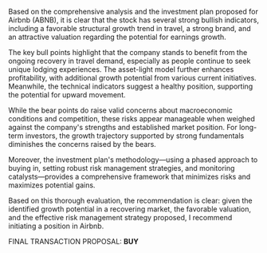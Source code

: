 Based on the comprehensive analysis and the investment plan proposed for Airbnb (ABNB), it is clear that the stock has several strong bullish indicators, including a favorable structural growth trend in travel, a strong brand, and an attractive valuation regarding the potential for earnings growth.

The key bull points highlight that the company stands to benefit from the ongoing recovery in travel demand, especially as people continue to seek unique lodging experiences. The asset-light model further enhances profitability, with additional growth potential from various current initiatives. Meanwhile, the technical indicators suggest a healthy position, supporting the potential for upward movement.

While the bear points do raise valid concerns about macroeconomic conditions and competition, these risks appear manageable when weighed against the company's strengths and established market position. For long-term investors, the growth trajectory supported by strong fundamentals diminishes the concerns raised by the bears.

Moreover, the investment plan's methodology—using a phased approach to buying in, setting robust risk management strategies, and monitoring catalysts—provides a comprehensive framework that minimizes risks and maximizes potential gains.

Based on this thorough evaluation, the recommendation is clear: given the identified growth potential in a recovering market, the favorable valuation, and the effective risk management strategy proposed, I recommend initiating a position in Airbnb.

FINAL TRANSACTION PROPOSAL: **BUY**